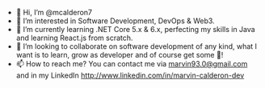 - 👋 Hi, I’m @mcalderon7
- 👀 I’m interested in Software Development, DevOps & Web3.
- 🌱 I’m currently learning .NET Core 5.x & 6.x, perfecting my skills in Java and learning React.js from scratch.
- 💞️ I’m looking to collaborate on software development of any kind, what I want is to learn, grow as developer and of course get some 💸!
- 📫 How to reach me? You can contact me via marvin93.0@gmail.com and in my LinkedIn http://www.linkedin.com/in/marvin-calderon-dev

<!---
mcalderon7/mcalderon7 is a ✨ special ✨ repository because its `README.md` (this file) appears on your GitHub profile.
You can click the Preview link to take a look at your changes.
--->
